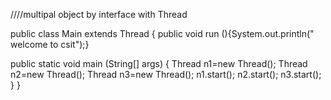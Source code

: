////multipal object by interface with Thread

public class Main extends Thread
{
     public void run (){System.out.println(" welcome to csit");}

public static void main (String[] args) {
    Thread n1=new Thread();
     Thread n2=new Thread();
  Thread n3=new Thread();
      n1.start();
      n2.start();
      n3.start();
}
}

